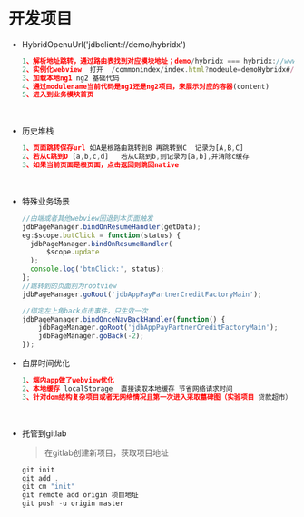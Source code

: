 # 开发项目

- HybridOpenuUrl('jdbclient://demo/hybridx') 

  ```javascript
  1、解析地址跳转，通过路由表找到对应模块地址；demo/hybridx === hybridx://www/demoHybridx
  2、实例化webview  打开  /commonindex/index.html?modeule=demoHybridx#/demo/hybridx
  3、加载本地ng1 ng2 基础代码
  4、通过modulename当前代码是ng1还是ng2项目，来展示对应的容器(content)
  5、进入到业务模块首页
  ```

  ​

- 历史堆栈

  ```javascript
  1、页面跳转保存url 如A是根路由跳转到B 再跳转到C  记录为[A,B,C]
  2、若从C跳到D [a,b,c,d]   若从C跳到b,则记录为[a,b],并清除c缓存
  3、如果当前页面是根页面，点击返回则跳回native
  ```

  ​

- 特殊业务场景

  ```javascript
  //由端或者其他webview回退到本页面触发
  jdbPageManager.bindOnResumeHandler(getData); 
  eg:$scope.butClick = function(status) {
    jdbPageManager.bindOnResumeHandler(
        $scope.update
    );
    console.log('btnClick:', status);
  };
  //跳转到的页面别为rootview
  jdbPageManager.goRoot('jdbAppPayPartnerCreditFactoryMain'); 

  //绑定左上角back点击事件，只生效一次
  jdbPageManager.bindOnceNavBackHandler(function() {
      jdbPageManager.goRoot('jdbAppPayPartnerCreditFactoryMain');
      jdbPageManager.goBack(-2);
  });
  ```

- 白屏时间优化

  ```javascript
  1、端内app做了webview优化
  2、本地缓存 localStorage  直接读取本地缓存 节省网络请求时间
  3、针对dom结构复杂项目或者无网络情况且第一次进入采取墓碑图（实验项目 贷款超市）
  ```

  ​


- 托管到gitlab

  > 在gitlab创建新项目，获取项目地址

  ```javascript
  git init
  git add .
  git cm "init"
  git remote add origin 项目地址
  git push -u origin master
  ```

